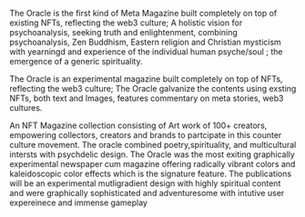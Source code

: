 The Oracle is the first kind of Meta Magazine built completely on top of existing NFTs, reflecting the web3 culture; A holistic vision for psychoanalysis, seeking truth and enlightenment, combining psychoanalysis, Zen Buddhism, Eastern religion and Christian mysticism with yearningd and experience of the individual human psyche/soul ; the emergence of a generic spirituality.

The Oracle is an experimental magazine built completely on top of NFTs, reflecting the web3 culture; The Oracle galvanize the contents using exsting NFTs, both text and Images, features commentary on meta stories, web3 cultures.

An NFT Magazine collection consisting of Art work of 100+ creators, empowering collectors, creators and brands to partcipate in this counter culture movement. The oracle combined poetry,spirituality, and multicultural intersts with psychdelic design.
The Oracle was the most exiting graphically experimental newspaper cum magazine offering radically vibrant colors and kaleidoscopic color effects which is the signature feature. The publications will be an experimental mutligradient design with highly spiritual content and were graphically sophisticated and adventuresome with intutive user expereinece and immense gameplay
